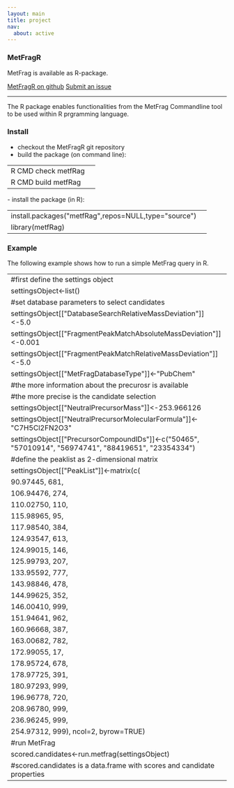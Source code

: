 ```yaml
---
layout: main
title: project
nav:
  about: active
---
```


### MetFragR

MetFrag is available as R-package.

<a class="btn btn-primary" href="https://github.com/c-ruttkies/MetFragR" role="button">MetFragR on github</a> <a class="btn btn-primary" href="https://github.com/c-ruttkies/MetFragR/issues"
role="button">Submit an issue</a>

<hr>

The R package enables functionalities from the MetFrag Commandline tool to be used within R prgramming language. 

<h3>Install</h3>

- checkout the MetFragR git repository
- build the package (on command line):
<div class="code">
  <table>
    <tr><td>R CMD check metfRag</td><td>
    <tr><td>R CMD build metfRag</td><td>
</table>
</div>
- install the package (in R):

<div class="code">
  <table>
    <tr><td>install.packages("metfRag",repos=NULL,type="source")</td><td>
    <tr><td>library(metfRag)</td><td>
</table>
</div>
 
<h3>Example</h3>

The following example shows how to run a simple MetFrag query in R.
<div class="code">
  <table>
 <tr><td>#first define the settings object</td><td>
 <tr><td>settingsObject<-list()</td><td>
 <tr><td>#set database parameters to select candidates</td><td>
 <tr><td>settingsObject[["DatabaseSearchRelativeMassDeviation"]]<-5.0</td><td>
 <tr><td>settingsObject[["FragmentPeakMatchAbsoluteMassDeviation"]]<-0.001</td><td>
 <tr><td>settingsObject[["FragmentPeakMatchRelativeMassDeviation"]]<-5.0</td><td>
 <tr><td>settingsObject[["MetFragDatabaseType"]]<-"PubChem"</td><td>
 <tr><td>#the more information about the precurosr is available</td><td>
 <tr><td>#the more precise is the candidate selection</td><td>
 <tr><td>settingsObject[["NeutralPrecursorMass"]]<-253.966126</td><td>
 <tr><td>settingsObject[["NeutralPrecursorMolecularFormula"]]<-"C7H5Cl2FN2O3"</td><td>
 <tr><td>settingsObject[["PrecursorCompoundIDs"]]<-c("50465", "57010914", "56974741", "88419651", "23354334")</td><td>
 <tr><td>#define the peaklist as 2-dimensional matrix</td><td>
 <tr><td>settingsObject[["PeakList"]]<-matrix(c(</td><td>
 <tr><td>90.97445, 681,</td><td>
 <tr><td>106.94476, 274,</td><td>
 <tr><td>110.02750, 110,</td><td>
 <tr><td>115.98965, 95,</td><td>
 <tr><td>117.98540, 384,</td><td>
 <tr><td>124.93547, 613,</td><td>
 <tr><td>124.99015, 146,</td><td>
 <tr><td>125.99793, 207,</td><td>
 <tr><td>133.95592, 777,</td><td>
 <tr><td>143.98846, 478,</td><td>
 <tr><td>144.99625, 352,</td><td>
 <tr><td>146.00410, 999,</td><td>
 <tr><td>151.94641, 962,</td><td>
 <tr><td>160.96668, 387,</td><td>
 <tr><td>163.00682, 782,</td><td>
 <tr><td>172.99055, 17,</td><td>
 <tr><td>178.95724, 678,</td><td>
 <tr><td>178.97725, 391,</td><td>
 <tr><td>180.97293, 999,</td><td>
 <tr><td>196.96778, 720,</td><td>
 <tr><td>208.96780, 999,</td><td>
 <tr><td>236.96245, 999,</td><td>
 <tr><td>254.97312, 999), ncol=2, byrow=TRUE)</td><td>
 <tr><td>#run MetFrag</td><td>
 <tr><td>scored.candidates<-run.metfrag(settingsObject)</td><td>
 <tr><td>#scored.candidates is a data.frame with scores and candidate properties </td><td>
</table>
</div>
